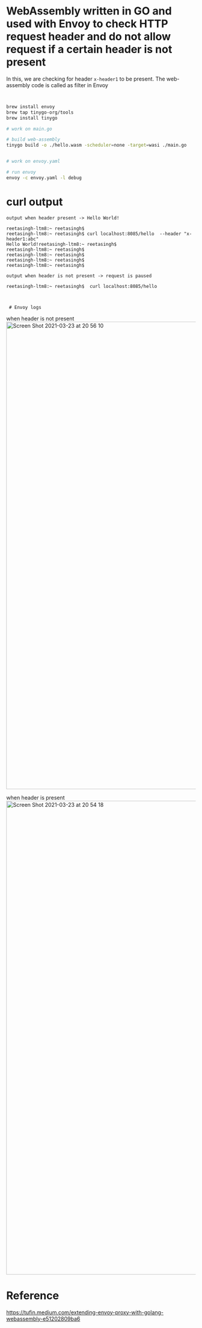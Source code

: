 # WebAssembly written in GO and used with Envoy to check HTTP request header and do not allow request if a certain header is not present

In this, we are checking for header `x-header1` to be present. The web-assembly code is called as filter in Envoy
```bash


brew install envoy
brew tap tinygo-org/tools
brew install tinygo

# work on main.go

# build web-assembly
tinygo build -o ./hello.wasm -scheduler=none -target=wasi ./main.go


# work on envoy.yaml

# run envoy
envoy -c envoy.yaml -l debug

```


# curl output




```
output when header present -> Hello World!

reetasingh-ltm8:~ reetasingh$ 
reetasingh-ltm8:~ reetasingh$ curl localhost:8085/hello  --header "x-header1:abc" 
Hello World!reetasingh-ltm8:~ reetasingh$ 
reetasingh-ltm8:~ reetasingh$ 
reetasingh-ltm8:~ reetasingh$ 
reetasingh-ltm8:~ reetasingh$ 
reetasingh-ltm8:~ reetasingh$ 

output when header is not present -> request is paused

reetasingh-ltm8:~ reetasingh$  curl localhost:8085/hello



 # Envoy logs
```
when header is not present
<img width="1244" alt="Screen Shot 2021-03-23 at 20 56 10" src="https://user-images.githubusercontent.com/14129300/112252396-47687b00-8c1a-11eb-9ce7-82b299d42b51.png">

when header is present
<img width="1261" alt="Screen Shot 2021-03-23 at 20 54 18" src="https://user-images.githubusercontent.com/14129300/112252502-6f57de80-8c1a-11eb-9b3b-c9777311d779.png">





# Reference 
https://tufin.medium.com/extending-envoy-proxy-with-golang-webassembly-e51202809ba6
